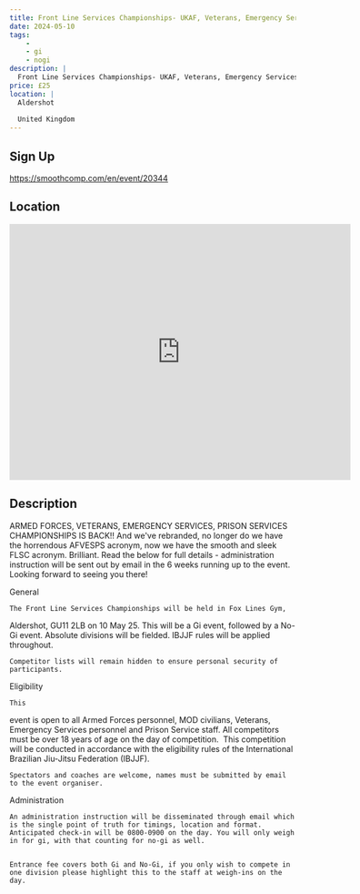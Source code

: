 ```yaml
---
title: Front Line Services Championships- UKAF, Veterans, Emergency Services and Prison Services - 10 May 2025
date: 2024-05-10
tags:
    - 
    - gi 
    - nogi 
description: |
  Front Line Services Championships- UKAF, Veterans, Emergency Services and Prison Services - 10 May 2025
price: £25
location: |
  Aldershot
                                        
  United Kingdom
---
```

## Sign Up
https://smoothcomp.com/en/event/20344

## Location
<iframe src="https://www.google.com/maps/embed?pb=!1m18!1m12!1m3!1d12345.6789!2d-0.7501320!3d51.2395340!2m3!1f0!2f0!3f0!3m2!1i1024!2i768!4f13.1!3m3!1m2!1s0x0%3A0x0!2z51.2395340!5e0!3m2!1sen!2sus!4v1234567890" width="600" height="450" style="border:0;" allowfullscreen="" loading="lazy"></iframe>

## Description
ARMED FORCES, VETERANS, EMERGENCY SERVICES, PRISON SERVICES CHAMPIONSHIPS IS BACK!! And we've rebranded, no longer do we have the horrendous AFVESPS acronym, now we have the smooth and sleek FLSC acronym. Brilliant. Read the below for full details - administration instruction will be sent out by email in the 6 weeks running up to the event. Looking forward to seeing you there!
  

General                                                                                                                


    The Front Line Services Championships will be held in Fox Lines Gym,
Aldershot, GU11 2LB on 10 May 25. This will be a Gi event, followed by a No-Gi event. Absolute divisions will be fielded. IBJJF rules will be applied throughout.
  

    Competitor lists will remain hidden to ensure personal security of participants.
  

Eligibility


    This
event is open to all Armed Forces personnel, MOD civilians, Veterans, Emergency Services personnel and Prison Service staff. All competitors must be over 18 years of age on the day of competition.  This competition
will be conducted in accordance with the eligibility rules of the International
Brazilian Jiu-Jitsu Federation (IBJJF).
  

    Spectators and coaches are welcome, names must be submitted by email to the event organiser.
  

Administration


    An administration instruction will be disseminated through email which is the single point of truth for timings, location and format. Anticipated check-in will be 0800-0900 on the day. You will only weigh in for gi, with that counting for no-gi as well. 
  

    Entrance fee covers both Gi and No-Gi, if you only wish to compete in one division please highlight this to the staff at weigh-ins on the day.